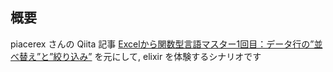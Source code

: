 ## 概要

piacerex さんの Qiita 記事 
[Excelから関数型言語マスター1回目：データ行の”並べ替え”と”絞り込み”](https://qiita.com/piacerex/items/6714e1440e3f25fb46a1)
を元にして, elixir を体験するシナリオです
